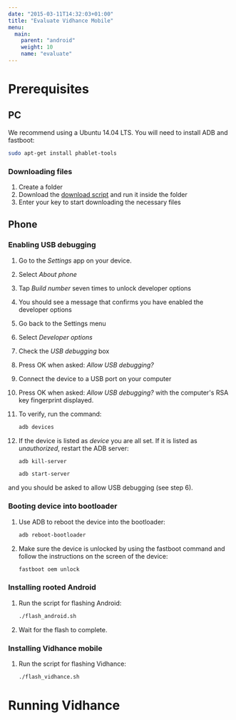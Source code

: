 ```yaml
---
date: "2015-03-11T14:32:03+01:00"
title: "Evaluate Vidhance Mobile"
menu:
  main:
    parent: "android"
    weight: 10
    name: "evaluate"
---
```

# Prerequisites
## PC
We recommend using a Ubuntu 14.04 LTS. You will need to install ADB and fastboot:
```sh
sudo apt-get install phablet-tools
```

### Downloading files
1. Create a folder
2. Download the [download script](android/evaluate/download.sh) and run it inside the folder
3. Enter your key to start downloading the necessary files

## Phone

### Enabling USB debugging
1. Go to the *Settings* app on your device.
2. Select *About phone*
3. Tap *Build number* seven times to unlock developer options
4. You should see a message that confirms you have enabled the developer options
5. Go back to the Settings menu
6. Select *Developer options*
7. Check the *USB debugging* box
8. Press OK when asked: *Allow USB debugging?*
9. Connect the device to a USB port on your computer
10. Press OK when asked: *Allow USB debugging?* with the computer's RSA key fingerprint displayed.
11. To verify, run the command:

    ```sh
    adb devices
    ```
12. If the device is listed as *device* you are all set. If it is listed as *unauthorized*, restart the ADB server:

    ```sh
    adb kill-server
    ```

    ```sh
    adb start-server
    ```
and you should be asked to allow USB debugging (see step 6).

### Booting device into bootloader
1. Use ADB to reboot the device into the bootloader:

    ```sh
    adb reboot-bootloader
    ```
2. Make sure the device is unlocked by using the fastboot command and follow the instructions on the screen of the device:

    ```sh
    fastboot oem unlock
    ```

### Installing rooted Android
1. Run the script for flashing Android:

    ```sh
    ./flash_android.sh
    ```
2. Wait for the flash to complete.

### Installing Vidhance mobile
1. Run the script for flashing Vidhance:

    ```sh
    ./flash_vidhance.sh
    ```

# Running Vidhance
